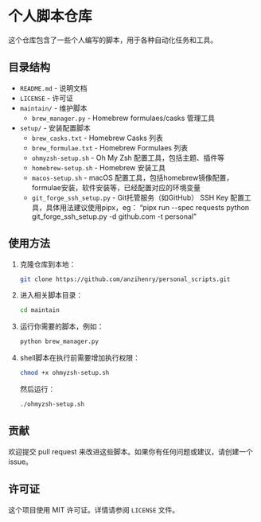 # 个人脚本仓库

这个仓库包含了一些个人编写的脚本，用于各种自动化任务和工具。

## 目录结构

- `README.md` - 说明文档
- `LICENSE` - 许可证
- `maintain/` - 维护脚本
    - `brew_manager.py` - Homebrew formulaes/casks 管理工具
- `setup/` - 安装配置脚本
    - `brew_casks.txt` - Homebrew Casks 列表
    - `brew_formulae.txt` - Homebrew Formulaes 列表
    - `ohmyzsh-setup.sh` - Oh My Zsh 配置工具，包括主题、插件等
    - `homebrew-setup.sh` - Homebrew 安装工具
    - `macos-setup.sh` - macOS 配置工具，包括homebrew镜像配置，formulae安装，软件安装等，已经配置对应的环境变量
    - `git_forge_ssh_setup.py` - Git托管服务（如GitHub） SSH Key 配置工具，具体用法建议使用pipx，eg： “pipx run --spec requests python git_forge_ssh_setup.py -d github.com -t personal”


## 使用方法

1. 克隆仓库到本地：
    ```bash
    git clone https://github.com/anzihenry/personal_scripts.git
    ```
2. 进入相关脚本目录：
    ```bash
    cd maintain
    ```
3. 运行你需要的脚本，例如：
    ```bash
    python brew_manager.py
    ```
4. shell脚本在执行前需要增加执行权限：
    ```bash
    chmod +x ohmyzsh-setup.sh
    ```
    然后运行：
    ```bash
    ./ohmyzsh-setup.sh
    ```

## 贡献

欢迎提交 pull request 来改进这些脚本。如果你有任何问题或建议，请创建一个 issue。

## 许可证

这个项目使用 MIT 许可证。详情请参阅 `LICENSE` 文件。